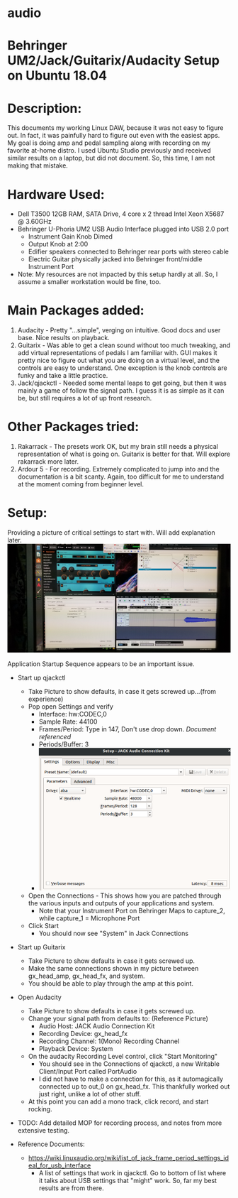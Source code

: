 # audio
# Behringer UM2/Jack/Guitarix/Audacity Setup on Ubuntu 18.04

# Description: 

This documents my working Linux DAW, because it was not easy to figure out. In fact, it was painfully hard to figure out even with the easiest apps. My goal is doing amp and pedal sampling along with recording on my favorite at-home distro. I used Ubuntu Studio previously and received similar results on a laptop, but did not document.  So, this time, I am not making that mistake.   

# Hardware Used:
- Dell T3500 12GB RAM, SATA Drive, 4 core x 2 thread Intel Xeon X5687 @ 3.60GHz
- Behringer U-Phoria UM2 USB Audio Interface plugged into USB 2.0 port
  - Instrument Gain Knob Dimed
  - Output Knob at 2:00
  - Edifier speakers connected to Behringer rear ports with stereo cable 
  - Electric Guitar physically jacked into Behringer front/middle Instrument Port
- Note: My resources are not impacted by this setup hardly at all. So, I assume a smaller workstation would be fine, too.

# Main Packages added:
1. Audacity - Pretty "...simple", verging on intuitive. Good docs and user base. Nice results on playback. 
2. Guitarix - Was able to get a clean sound without too much tweaking, and add virtual representations of pedals I am familiar with. GUI makes it pretty nice to figure out what you are doing on a virtual level, and the controls are easy to understand. One exception is the knob controls are funky and take a little practice.  
3. Jack/qjackctl - Needed some mental leaps to get going, but then it was mainly a game of follow the signal path.  I guess it is as simple as it can be, but still requires a lot of up front research.  

# Other Packages tried:
1. Rakarrack - The presets work OK, but my brain still needs a physical representation of what is going on. Guitarix is better for that. Will explore rakarrack more later. 
2. Ardour 5 - For recording.  Extremely complicated to jump into and the documentation is a bit scanty.  Again, too difficult for me to understand at the moment coming from beginner level.  

 
# Setup:

Providing a picture of critical settings to start with.  Will add explanation later.  
![alt text](https://github.com/esb580/audio/blob/master/audio-daw-linux-settings.jpg)

Application Startup Sequence appears to be an important issue.  

- Start up qjackctl 
  - Take Picture to show defaults, in case it gets screwed up...(from experience)
  - Pop open Settings and verify  
    - Interface: hw:CODEC,0
    - Sample Rate: 44100
    - Frames/Period: Type in 147, Don't use drop down. *Document referenced*
    - Periods/Buffer: 3
    - ![alt text](https://github.com/esb580/audio/blob/master/jack_settings_improved.png)
  - Open the Connections - This shows how you are patched through the various inputs and outputs of your applications and system. 
    - Note that your Instrument Port on Behringer Maps to capture_2, while capture_1 = Microphone Port
  - Click Start
    - You should now see "System" in Jack Connections

- Start up Guitarix
  - Take Picture to show defaults in case it gets screwed up.
  - Make the same connections shown in my picture between gx_head_amp, gx_head_fx, and system.
  - You should be able to play through the amp at this point. 

- Open Audacity
  - Take Picture to show defaults in case it gets screwed up.
  - Change your signal path from defaults to: (Reference Picture)
    - Audio Host: JACK Audio Connection Kit
    - Recording Device: gx_head_fx
    - Recording Channel: 1(Mono) Recording Channel
    - Playback Device: System
  - On the audacity Recording Level control, click "Start Monitoring"
    - You should see in the Connections of qjackctl, a new Writable Client/Input Port called PortAudio
    - I did not have to make a connection for this, as it automagically connected up to out_0 on gx_head_fx. This thankfully worked out just right, unlike a lot of other stuff.  
  - At this point you can add a mono track, click record, and start rocking.  
    
- TODO: Add detailed MOP for recording process, and notes from more extensive testing.   
    
- Reference Documents:
  - https://wiki.linuxaudio.org/wiki/list_of_jack_frame_period_settings_ideal_for_usb_interface
    - A list of settings that work in qjackctl. Go to bottom of list where it talks about USB settings that "might" work.  So, far my best results are from there.
